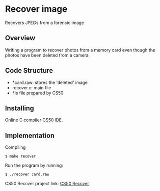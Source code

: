 # Recover image
Recovers JPEGs from a forensic image

## Overview
Writing a program to recover photos from a memory card even though the photos have been deleted from a camera.

## Code Structure
- *card.raw: stores the 'deleted' image
- recover.c: main file
- *is file prepared by CS50

## Installing
Online C complier [CS50 IDE](https://ide.cs50.io/).

## Implementation
Compiling
```
$ make recover 
```
Run the program by running:
```
$ ./recover card.raw
```

CS50 Recover project link: [CS50 Recover](https://cs50.harvard.edu/x/2020/psets/4/recover/)
